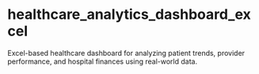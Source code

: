 # healthcare_analytics_dashboard_excel
Excel-based healthcare dashboard for analyzing patient trends, provider performance, and hospital finances using real-world data.
